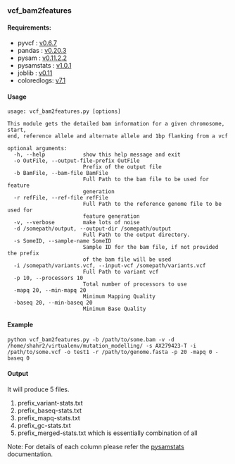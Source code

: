### vcf_bam2features

#### Requirements:
- pyvcf : [v0.6.7](http://pyvcf.readthedocs.io/en/latest/INTRO.html)
- pandas : [v0.20.3](http://pandas.pydata.org/)
- pysam : [v0.11.2.2](https://github.com/pysam-developers/pysam)
- pysamstats : [v1.0.1](https://github.com/alimanfoo/pysamstats)
- joblib : [v0.11](https://pythonhosted.org/joblib/)
- coloredlogs: [v7.1](https://coloredlogs.readthedocs.io/en/latest/)

#### Usage
```
usage: vcf_bam2features.py [options]

This module gets the detailed bam information for a given chromosome, start,
end, reference allele and alternate allele and 1bp flanking from a vcf

optional arguments:
  -h, --help            show this help message and exit
  -o OutFile, --output-file-prefix OutFile
                        Prefix of the output file
  -b BamFile, --bam-file BamFile
                        Full Path to the bam file to be used for feature
                        generation
  -r refFile, --ref-file refFile
                        Full Path to the reference genome file to be used for
                        feature generation
  -v, --verbose         make lots of noise
  -d /somepath/output, --output-dir /somepath/output
                        Full Path to the output directory.
  -s SomeID, --sample-name SomeID
                        Sample ID for the bam file, if not provided the prefix
                        of the bam file will be used
  -i /somepath/variants.vcf, --input-vcf /somepath/variants.vcf
                        Full Path to variant vcf
  -p 10, --processors 10
                        Total number of processors to use
  -mapq 20, --min-mapq 20
                        Minimum Mapping Quality
  -baseq 20, --min-baseq 20
                        Minimum Base Quality
```

#### Example

```
python vcf_bam2features.py -b /path/to/some.bam -v -d /home/shahr2/virtualenv/mutation_modelling/ -s AX279423-T -i /path/to/some.vcf -o test1 -r /path/to/genome.fasta -p 20 -mapq 0 -baseq 0 
```

#### Output
It will produce 5 files.
1. prefix_variant-stats.txt
2. prefix_baseq-stats.txt
3. prefix_mapq-stats.txt
4. prefix_gc-stats.txt
5. prefix_merged-stats.txt which is essentially combination of all

Note: For details of each column please refer the [pysamstats](https://github.com/alimanfoo/pysamstats) documentation.